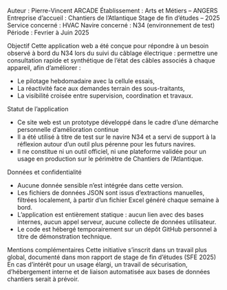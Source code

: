 Auteur : Pierre-Vincent ARCADE
Établissement : Arts et Métiers – ANGERS
Entreprise d’accueil : Chantiers de l’Atlantique
Stage de fin d’études – 2025
Service concerné : HVAC
Navire concerné : N34 (environnement de test)
Période : Fevrier à Juin 2025

Objectif
Cette application web a été conçue pour répondre à un besoin observé à bord du N34 lors du suivi du câblage électrique : permettre une consultation rapide et synthétique de l’état des câbles associés à chaque appareil, afin d’améliorer :
- Le pilotage hebdomadaire avec la cellule essais,
- La réactivité face aux demandes terrain des sous-traitants,
- La visibilité croisée entre supervision, coordination et travaux.

Statut de l’application
- Ce site web est un prototype développé dans le cadre d’une démarche personnelle d’amélioration continue
- Il a été utilisé à titre de test sur le navire N34 et a servi de support à la réflexion autour d’un outil plus pérenne pour les futurs navires.
- Il ne constitue ni un outil officiel, ni une plateforme validée pour un usage en production sur le périmètre de Chantiers de l’Atlantique.

Données et confidentialité
- Aucune donnée sensible n’est intégrée dans cette version.
- Les fichiers de données JSON sont issus d’extractions manuelles, filtrées localement, à partir d’un fichier Excel généré chaque semaine à bord.
- L’application est entièrement statique : aucun lien avec des bases internes, aucun appel serveur, aucune collecte de données utilisateur.
- Le code est hébergé temporairement sur un dépôt GitHub personnel à titre de démonstration technique.

Mentions complémentaires
Cette initiative s’inscrit dans un travail plus global, documenté dans mon rapport de stage de fin d’études (SFE 2025)
En cas d’intérêt pour un usage élargi, un travail de sécurisation, d’hébergement interne et de liaison automatisée aux bases de données chantiers serait à prévoir.
